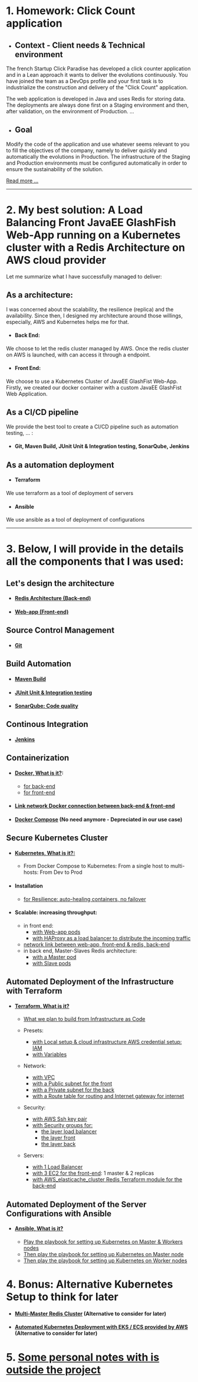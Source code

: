 # 1. Homework: Click Count application

- ## Context - Client needs & Technical environment

The french Startup Click Paradise has developed a click counter application and in a Lean approach
it wants to deliver the evolutions continuously.
You have joined the team as a DevOps profile and your first task is to industrialize
the construction and delivery of the "Click Count" application.

The web application is developed in Java and uses Redis for storing data. The deployments
are always done first on a Staging environment and then, after validation, on the environment of
Production. ...

- ## Goal

Modify the code of the application and use whatever seems relevant to you to fill
the objectives of the company, namely to deliver quickly and automatically the evolutions in
Production.
The infrastructure of the Staging and Production environments must be configured automatically
in order to ensure the sustainability of the solution. 

[Read more ...](docs/enonce.md)

---

# 2. My best solution: A Load Balancing Front JavaEE GlashFish Web-App running on a Kubernetes cluster with a Redis Architecture on AWS cloud provider

Let me summarize what I have successfully managed to deliver:
## As a architecture:

I was concerned about the scalability, the resilience (replica) and the availability. Since then, I designed my architecture around those willings, especially, AWS and Kubernetes helps me for that. 
- #### Back End:
We choose to let the redis cluster managed by AWS. Once the redis cluster on AWS is launched, with can access it through a endpoint.

- #### Front End:
We choose to use a Kubernetes Cluster of JavaEE GlashFist Web-App. Firstly, we created our docker container with a custom JavaEE GlashFist Web Application.


## As a CI/CD pipeline

We provide the best tool to create a CI/CD pipeline such as automation testing, ... :
- #### Git, Maven Build, JUnit Unit & Integration testing, SonarQube, Jenkins

## As a automation deployment
- #### Terraform
We use terraform as a tool of deployment of servers
- #### Ansible
We use ansible as a tool of deployment of configurations

---

# 3. Below, I will provide in the details all the components that I was used:

## Let's design the architecture
- #### [Redis Architecture (Back-end)](docs/redis_architecture.md)
- #### [Web-app (Front-end)](docs/web_app.md)

## Source Control Management
- #### [Git](docs/source_control_management.md)

## Build Automation
- #### [Maven Build](docs/build_automation.md)
- #### [JUnit Unit & Integration testing](docs/maven_unit_test.md)
- #### [SonarQube: Code quality](docs/code_quality.md)

## Continous Integration
- #### [Jenkins](docs/continuous_integration.md)

## Containerization
- #### [Docker, What is it?](docs/docker.md):
  - [for back-end](docs/docker_back-end.md)
  - [for front-end](docs/docker_front-end.md)
- #### [Link network Docker connection between back-end & front-end](docs/docker_networking.md)  
- #### [Docker Compose](docs/docker_compose.md) (No need anymore - Depreciated in our use case)


## Secure Kubernetes Cluster
- #### [Kubernetes, What is it?:](docs/kubernetes.md) 
  - From Docker Compose to Kubernetes: From a single host to multi-hosts: From Dev to Prod
  
- #### Installation
  - [for Resilience: auto-healing containers, no failover ](docs/replication.md)

- #### Scalable: increasing throughput:
  - in front end:
    - [with Web-app pods ](docs/scalability_web-app.md)
    - [with HAProxy as a load balancer to distribute the incoming traffic ](docs/load_balancer_web-app.md)
  - [network link between web-app, front-end & redis, back-end](docs/link_web-app_to_redis.md)
  - in back end, Master-Slaves Redis architecture:
    - [with a Master pod](docs/scalability_redis.md)
    - [with Slave pods](docs/scalability_redis_slaves.md)

## Automated Deployment of the Infrastructure with Terraform

- #### [Terraform, What is it?](docs/terraform_setup.md)
    - [What we plan to build from Infrastructure as Code](docs/terraform_build.md)
    - Presets:
      - [with Local setup & cloud infrastructure AWS credential setup: IAM](docs/terraform_iam.md)
      - [with Variables](docs/terraform_variables.md)
      
    - Network:
      - [with VPC](docs/terraform_vpc.md)
      - [with a Public subnet for the front](docs/terraform_public_subnet.md)
      - [with a Private subnet for the back](docs/terraform_private_subnet.md)
      - [with a Route table for routing and Internet gateway for internet](docs/terraform_routing.md)

    - Security:  
      - [with AWS Ssh key pair](docs/terraform_ssh_key_pair.md)
      - [with Security groups for:](docs/terraform_security_groups.md)
        - [the layer load balancer](docs/terraform_security_groups_load_balancer.md)
        - [the layer front](docs/terraform_security_groups_front.md)
        - [the layer back](docs/terraform_security_groups_back.md)
      
    - Servers:
      - [with 1 Load Balancer](docs/terraform_instance_load_balancer.md)
      - [with 3 EC2 for the front-end](docs/terraform_instance_public.md): 1 master & 2 replicas
      - [with AWS_elasticache_cluster Redis Terraform module for the back-end](docs/terraform_instance_private.md)


## Automated Deployment of the Server Configurations with Ansible

- #### [Ansible, What is it?](docs/ansible.md)
    - [Play the playbook for setting up Kubernetes on Master & Workers nodes](docs/ansible_playbook_kubernetes.md)
    - [Then play the playbook for setting up Kubernetes on Master node](docs/ansible_playbook_kubernetes_controller.md)
    - [Then play the playbook for setting up Kubernetes on Worker nodes](docs/ansible_playbook_kubernetes_workers.md)

# 4. Bonus: Alternative Kubernetes Setup to think for later
- #### [Multi-Master Redis Cluster](docs/kubernetes_multi_master_nodes_setup.md) (Alternative to consider for later)
- #### [Automated Kubernetes Deployment with EKS / ECS provided by AWS](docs/eks_setup.md) (Alternative to consider for later)

# 5. [Some personal notes with is outside the project](docs/outside_project.md)


